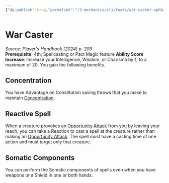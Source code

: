 ```yaml
---
{"dg-publish":true,"permalink":"/3-mechanics/cli/feats/war-caster-xphb/","tags":["ttrpg-cli/compendium/src/5e/xphb","ttrpg-cli/feat"],"noteIcon":""}
---
```


# War Caster
*Source: Player's Handbook (2024) p. 209*  
**Prerequisite**: 4th; Spellcasting or Pact Magic feature
**Ability Score Increase**: Increase your Intelligence, Wisdom, or Charisma by 1, to a maximum of 20.
You gain the following benefits.

## Concentration

You have Advantage on Constitution saving throws that you make to maintain [Concentration](3-Mechanics/CLI/rules/conditions.md#Concentration).

## Reactive Spell

When a creature provokes an [Opportunity Attack](3-Mechanics/CLI/rules/actions.md#Opportunity%20Attack) from you by leaving your reach, you can take a Reaction to cast a spell at the creature rather than making an [Opportunity Attack](3-Mechanics/CLI/rules/actions.md#Opportunity%20Attack). The spell must have a casting time of one action and must target only that creature.

## Somatic Components

You can perform the Somatic components of spells even when you have weapons or a Shield in one or both hands.